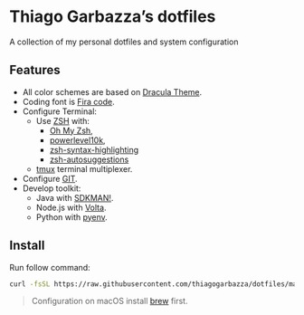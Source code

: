 # Thiago Garbazza’s dotfiles

A collection of my personal dotfiles and system configuration

## Features

- All color schemes are based on [Dracula Theme](https://draculatheme.com/).
- Coding font is [Fira code](https://github.com/tonsky/FiraCode).
- Configure Terminal:
  - Use [ZSH](https://www.zsh.org/) with:
    - [Oh My Zsh](https://ohmyz.sh/),
    - [powerlevel10k](https://github.com/romkatv/powerlevel10k),
    - [zsh-syntax-highlighting](https://github.com/zsh-users/zsh-syntax-highlighting)
    - [zsh-autosuggestions](https://github.com/zsh-users/zsh-autosuggestions)
  - [tmux](https://github.com/tmux/tmux/wiki) terminal multiplexer.
- Configure [GIT](https://git-scm.com/).
- Develop toolkit:
  - Java with [SDKMAN!](https://sdkman.io/).
  - Node.js with [Volta](https://volta.sh/).
  - Python with [pyenv](https://github.com/pyenv/pyenv).

## Install

Run follow command:

```sh
curl -fsSL https://raw.githubusercontent.com/thiagogarbazza/dotfiles/main/install.sh | bash
```

> Configuration on macOS install [brew](https://brew.sh/) first.

